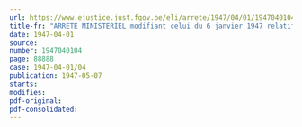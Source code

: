 ```yaml
---
url: https://www.ejustice.just.fgov.be/eli/arrete/1947/04/01/1947040104/justel
title-fr: "ARRETE MINISTERIEL modifiant celui du 6 janvier 1947 relatif à la livraison des produits laitiers"
date: 1947-04-01
source:
number: 1947040104
page: 88888
case: 1947-04-01/04
publication: 1947-05-07
starts:
modifies:
pdf-original:
pdf-consolidated:
---
```


